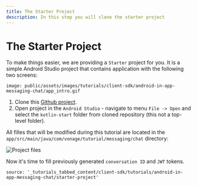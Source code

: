 ```yaml
---
title: The Starter Project
description: In this step you will clone the starter project
---
```


# The Starter Project

To make things easier, we are providing a `Starter` project for you. It is a simple Android Studio project that contains application with the following two screens:

```screenshot
image: public/assets/images/tutorials/client-sdk/android-in-app-messaging-chat/app_intro.gif
```

1. Clone this [Github project](https://github.com/nexmo-community/client-sdk-android-tutorial-messaging).
1. Open project in the `Android Studio` - navigate to menu `File -> Open` and select the `kotlin-start` folder from cloned repository (this not a top-level folder).

All filles that will be modified during this tutorial are located in the `app/src/main/java/com/vonage/tutorial/messaging/chat` directory:

![Project files](/assets/images/client-sdk/android-in-app-messaging-chat/project-files.png)

Now it's time to fill previously generated `conversation ID` and `JWT` tokens.

```tabbed_content
source: '_tutorials_tabbed_content/client-sdk/tutorials/android-in-app-messaging-chat/starter-project'
```
